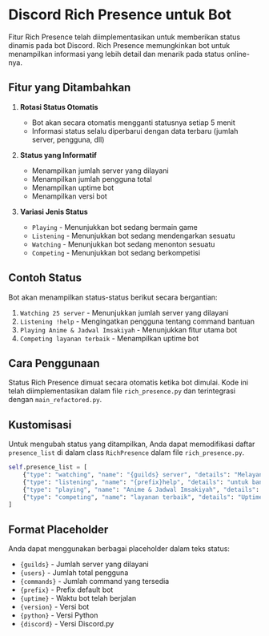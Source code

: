 # Discord Rich Presence untuk Bot

Fitur Rich Presence telah diimplementasikan untuk memberikan status dinamis pada bot Discord. Rich Presence memungkinkan bot untuk menampilkan informasi yang lebih detail dan menarik pada status online-nya.

## Fitur yang Ditambahkan

1. **Rotasi Status Otomatis**
   * Bot akan secara otomatis mengganti statusnya setiap 5 menit
   * Informasi status selalu diperbarui dengan data terbaru (jumlah server, pengguna, dll)

2. **Status yang Informatif**
   * Menampilkan jumlah server yang dilayani
   * Menampilkan jumlah pengguna total
   * Menampilkan uptime bot
   * Menampilkan versi bot

3. **Variasi Jenis Status**
   * `Playing` - Menunjukkan bot sedang bermain game
   * `Listening` - Menunjukkan bot sedang mendengarkan sesuatu
   * `Watching` - Menunjukkan bot sedang menonton sesuatu
   * `Competing` - Menunjukkan bot sedang berkompetisi

## Contoh Status

Bot akan menampilkan status-status berikut secara bergantian:

1. `Watching 25 server` - Menunjukkan jumlah server yang dilayani
2. `Listening !help` - Mengingatkan pengguna tentang command bantuan
3. `Playing Anime & Jadwal Imsakiyah` - Menunjukkan fitur utama bot
4. `Competing layanan terbaik` - Menampilkan uptime bot

## Cara Penggunaan

Status Rich Presence dimuat secara otomatis ketika bot dimulai. Kode ini telah diimplementasikan dalam file `rich_presence.py` dan terintegrasi dengan `main_refactored.py`.

## Kustomisasi

Untuk mengubah status yang ditampilkan, Anda dapat memodifikasi daftar `presence_list` di dalam class `RichPresence` dalam file `rich_presence.py`.

```python
self.presence_list = [
    {"type": "watching", "name": "{guilds} server", "details": "Melayani {users} pengguna"},
    {"type": "listening", "name": "{prefix}help", "details": "untuk bantuan"},
    {"type": "playing", "name": "Anime & Jadwal Imsakiyah", "details": "Versi {version}"},
    {"type": "competing", "name": "layanan terbaik", "details": "Uptime: {uptime}"}
]
```

## Format Placeholder

Anda dapat menggunakan berbagai placeholder dalam teks status:

* `{guilds}` - Jumlah server yang dilayani
* `{users}` - Jumlah total pengguna 
* `{commands}` - Jumlah command yang tersedia
* `{prefix}` - Prefix default bot
* `{uptime}` - Waktu bot telah berjalan
* `{version}` - Versi bot
* `{python}` - Versi Python
* `{discord}` - Versi Discord.py 
